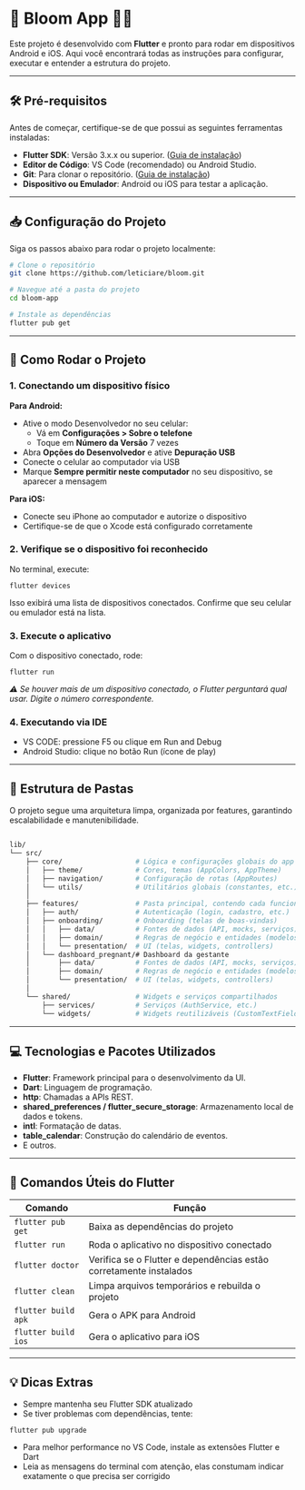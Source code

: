 # 🌸 Bloom App 🤰✨

Este projeto é desenvolvido com **Flutter** e pronto para rodar em dispositivos Android e iOS. Aqui você encontrará todas as instruções para configurar, executar e entender a estrutura do projeto.

---

## 🛠️ Pré-requisitos

Antes de começar, certifique-se de que possui as seguintes ferramentas instaladas:

- **Flutter SDK**: Versão 3.x.x ou superior. ([Guia de instalação](https://docs.flutter.dev/get-started/install))
- **Editor de Código**: VS Code (recomendado) ou Android Studio.
- **Git**: Para clonar o repositório. ([Guia de instalação](https://git-scm.com/book/pt-br/v2/Começando-Instalando-o-Git))
- **Dispositivo ou Emulador**: Android ou iOS para testar a aplicação.

---

## 📥 Configuração do Projeto

Siga os passos abaixo para rodar o projeto localmente:

```bash
# Clone o repositório
git clone https://github.com/leticiare/bloom.git

# Navegue até a pasta do projeto
cd bloom-app

# Instale as dependências
flutter pub get
```

---

## 📱 Como Rodar o Projeto

### 1. Conectando um dispositivo físico

**Para Android:**

- Ative o modo Desenvolvedor no seu celular:
  - Vá em **Configurações > Sobre o telefone**
  - Toque em **Número da Versão** 7 vezes
- Abra **Opções do Desenvolvedor** e ative **Depuração USB**
- Conecte o celular ao computador via USB
- Marque **Sempre permitir neste computador** no seu dispositivo, se aparecer a mensagem

**Para iOS:**

- Conecte seu iPhone ao computador e autorize o dispositivo
- Certifique-se de que o Xcode está configurado corretamente

### 2. Verifique se o dispositivo foi reconhecido

No terminal, execute:

```
flutter devices
```

Isso exibirá uma lista de dispositivos conectados. Confirme que seu celular ou emulador está na lista.

### 3. Execute o aplicativo

Com o dispositivo conectado, rode:

```
flutter run
```

_⚠️ Se houver mais de um dispositivo conectado, o Flutter perguntará qual usar. Digite o número correspondente._

### 4. Executando via IDE

- VS CODE: pressione F5 ou clique em Run and Debug
- Android Studio: clique no botão Run (ícone de play)

---

## 📂 Estrutura de Pastas

O projeto segue uma arquitetura limpa, organizada por features, garantindo escalabilidade e manutenibilidade.

```bash

lib/
└── src/
    ├── core/                  # Lógica e configurações globais do app
    │   ├── theme/             # Cores, temas (AppColors, AppTheme)
    │   ├── navigation/        # Configuração de rotas (AppRoutes)
    │   └── utils/             # Utilitários globais (constantes, etc.)
    │
    ├── features/              # Pasta principal, contendo cada funcionalidade do app
    │   ├── auth/              # Autenticação (login, cadastro, etc.)
    │   ├── onboarding/        # Onboarding (telas de boas-vindas)
    │   │   ├── data/          # Fontes de dados (API, mocks, serviços)
    │   │   ├── domain/        # Regras de negócio e entidades (modelos)
    │   │   └── presentation/  # UI (telas, widgets, controllers)
    │   └── dashboard_pregnant/# Dashboard da gestante
    │       ├── data/          # Fontes de dados (API, mocks, serviços)
    │       ├── domain/        # Regras de negócio e entidades (modelos)
    │       └── presentation/  # UI (telas, widgets, controllers)
    │
    └── shared/                # Widgets e serviços compartilhados
        ├── services/          # Serviços (AuthService, etc.)
        └── widgets/           # Widgets reutilizáveis (CustomTextField, etc.)
```

---

## 💻 Tecnologias e Pacotes Utilizados

- **Flutter**: Framework principal para o desenvolvimento da UI.
- **Dart**: Linguagem de programação.
- **http**: Chamadas a APIs REST.
- **shared_preferences / flutter_secure_storage**: Armazenamento local de dados e tokens.
- **intl**: Formatação de datas.
- **table_calendar**: Construção do calendário de eventos.
- E outros.

---

## 🔧 Comandos Úteis do Flutter

| Comando             | Função                                                             |
| ------------------- | ------------------------------------------------------------------ |
| `flutter pub get`   | Baixa as dependências do projeto                                   |
| `flutter run`       | Roda o aplicativo no dispositivo conectado                         |
| `flutter doctor`    | Verifica se o Flutter e dependências estão corretamente instalados |
| `flutter clean`     | Limpa arquivos temporários e rebuilda o projeto                    |
| `flutter build apk` | Gera o APK para Android                                            |
| `flutter build ios` | Gera o aplicativo para iOS                                         |

---

## 💡 Dicas Extras

- Sempre mantenha seu Flutter SDK atualizado
- Se tiver problemas com dependências, tente:

```
flutter pub upgrade
```

- Para melhor performance no VS Code, instale as extensões Flutter e Dart
- Leia as mensagens do terminal com atenção, elas constumam indicar exatamente o que precisa ser corrigido
